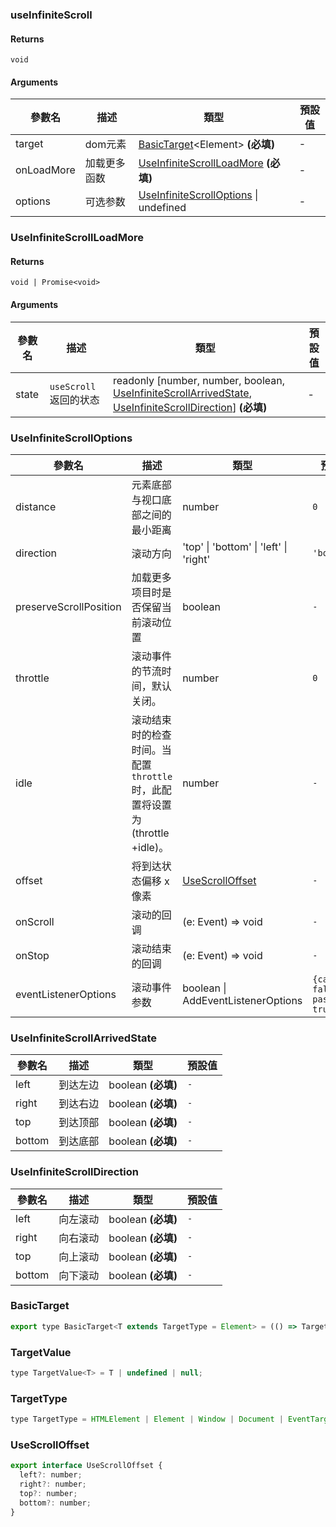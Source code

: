 ### useInfiniteScroll

#### Returns
`void`

#### Arguments
|參數名|描述|類型|預設值|
|---|---|---|---|
|target|dom元素|[BasicTarget](#basictarget)&lt;Element&gt;  **(必填)**|-|
|onLoadMore|加载更多函数|[UseInfiniteScrollLoadMore](#useinfinitescrollloadmore)  **(必填)**|-|
|options|可选参数|[UseInfiniteScrollOptions](#useinfinitescrolloptions) \| undefined |-|

### UseInfiniteScrollLoadMore

#### Returns
`void | Promise<void>`

#### Arguments
|參數名|描述|類型|預設值|
|---|---|---|---|
|state|`useScroll` 返回的状态|readonly [number, number, boolean, [UseInfiniteScrollArrivedState](#useinfinitescrollarrivedstate), [UseInfiniteScrollDirection](#useinfinitescrolldirection)]  **(必填)**|-|

### UseInfiniteScrollOptions

|參數名|描述|類型|預設值|
|---|---|---|---|
|distance|元素底部与视口底部之间的最小距离|number |`0`|
|direction|滚动方向|'top' \| 'bottom' \| 'left' \| 'right' |`'bottom'`|
|preserveScrollPosition|加载更多项目时是否保留当前滚动位置|boolean |`-`|
|throttle|滚动事件的节流时间，默认关闭。|number |`0`|
|idle|滚动结束时的检查时间。当配置 `throttle` 时，此配置将设置为 (throttle +idle)。|number |`-`|
|offset|将到达状态偏移 x 像素|[UseScrollOffset](#usescrolloffset) |`-`|
|onScroll|滚动的回调|(e: Event) => void |`-`|
|onStop|滚动结束的回调|(e: Event) => void |`-`|
|eventListenerOptions|滚动事件参数|boolean \| AddEventListenerOptions |`{capture: false, passive: true}`|

### UseInfiniteScrollArrivedState

|參數名|描述|類型|預設值|
|---|---|---|---|
|left|到达左边|boolean  **(必填)**|`-`|
|right|到达右边|boolean  **(必填)**|`-`|
|top|到达顶部|boolean  **(必填)**|`-`|
|bottom|到达底部|boolean  **(必填)**|`-`|

### UseInfiniteScrollDirection

|參數名|描述|類型|預設值|
|---|---|---|---|
|left|向左滚动|boolean  **(必填)**|`-`|
|right|向右滚动|boolean  **(必填)**|`-`|
|top|向上滚动|boolean  **(必填)**|`-`|
|bottom|向下滚动|boolean  **(必填)**|`-`|

### BasicTarget

```js
export type BasicTarget<T extends TargetType = Element> = (() => TargetValue<T>) | TargetValue<T> | MutableRefObject<TargetValue<T>>;
```

### TargetValue

```js
type TargetValue<T> = T | undefined | null;
```

### TargetType

```js
type TargetType = HTMLElement | Element | Window | Document | EventTarget;
```

### UseScrollOffset

```js
export interface UseScrollOffset {
  left?: number;
  right?: number;
  top?: number;
  bottom?: number;
}
```